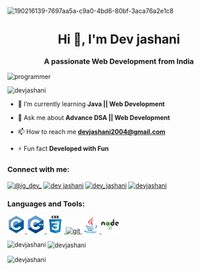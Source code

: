 ![190216139-7697aa5a-c9a0-4bd6-80bf-3aca76a2e1c8](https://github.com/devjashani/devjashani/assets/130270800/1c136921-35dd-4db9-af75-6de181c7db85)

<h1 align="center">Hi 👋, I'm Dev jashani</h1>
<h3 align="center">A passionate Web Development from India</h3>

![programmer](https://github.com/devjashani/devjashani/assets/130270800/7aa137ef-b1f8-40d7-9644-d8b9e0b9f31c)


<p align="left"> <img src="https://komarev.com/ghpvc/?username=devjashani&label=Profile%20views&color=0e75b6&style=flat" alt="devjashani" /> </p>

- 🌱 I’m currently learning **Java || Web Development**

- 💬 Ask me about **Advance DSA || Web Development**

- 📫 How to reach me **devjashani2004@gmail.com**

- ⚡ Fun fact **Developed with Fun**

<h3 align="left">Connect with me:</h3>
<p align="left">
<a href="https://twitter.com/@ig_dev_" target="blank"><img align="center" src="https://raw.githubusercontent.com/rahuldkjain/github-profile-readme-generator/master/src/images/icons/Social/twitter.svg" alt="@ig_dev_" height="30" width="40" /></a>
<a href="https://linkedin.com/in/dev jashani" target="blank"><img align="center" src="https://raw.githubusercontent.com/rahuldkjain/github-profile-readme-generator/master/src/images/icons/Social/linked-in-alt.svg" alt="dev jashani" height="30" width="40" /></a>
<a href="https://instagram.com/dev_jashani" target="blank"><img align="center" src="https://raw.githubusercontent.com/rahuldkjain/github-profile-readme-generator/master/src/images/icons/Social/instagram.svg" alt="dev_jashani" height="30" width="40" /></a>
<a href="https://www.leetcode.com/devjashani" target="blank"><img align="center" src="https://raw.githubusercontent.com/rahuldkjain/github-profile-readme-generator/master/src/images/icons/Social/leet-code.svg" alt="devjashani" height="30" width="40" /></a>
</p>

<h3 align="left">Languages and Tools:</h3>
<p align="left"> <a href="https://www.cprogramming.com/" target="_blank" rel="noreferrer"> <img src="https://raw.githubusercontent.com/devicons/devicon/master/icons/c/c-original.svg" alt="c" width="40" height="40"/> </a> <a href="https://www.w3schools.com/cpp/" target="_blank" rel="noreferrer"> <img src="https://raw.githubusercontent.com/devicons/devicon/master/icons/cplusplus/cplusplus-original.svg" alt="cplusplus" width="40" height="40"/> </a> <a href="https://www.w3schools.com/css/" target="_blank" rel="noreferrer"> <img src="https://raw.githubusercontent.com/devicons/devicon/master/icons/css3/css3-original-wordmark.svg" alt="css3" width="40" height="40"/> </a> <a href="https://git-scm.com/" target="_blank" rel="noreferrer"> <img src="https://www.vectorlogo.zone/logos/git-scm/git-scm-icon.svg" alt="git" width="40" height="40"/> </a> <a href="https://www.java.com" target="_blank" rel="noreferrer"> <img src="https://raw.githubusercontent.com/devicons/devicon/master/icons/java/java-original.svg" alt="java" width="40" height="40"/> </a> <a href="https://nodejs.org" target="_blank" rel="noreferrer"> <img src="https://raw.githubusercontent.com/devicons/devicon/master/icons/nodejs/nodejs-original-wordmark.svg" alt="nodejs" width="40" height="40"/> </a> </p>

<p><img align="left" src="https://github-readme-stats.vercel.app/api/top-langs?username=devjashani&show_icons=true&locale=en&layout=compact" alt="devjashani" /></p>

<p>&nbsp;<img align="center" src="https://github-readme-stats.vercel.app/api?username=devjashani&show_icons=true&locale=en" alt="devjashani" /></p>

<p><img align="center" src="https://github-readme-streak-stats.herokuapp.com/?user=devjashani&" alt="devjashani" /></p>
